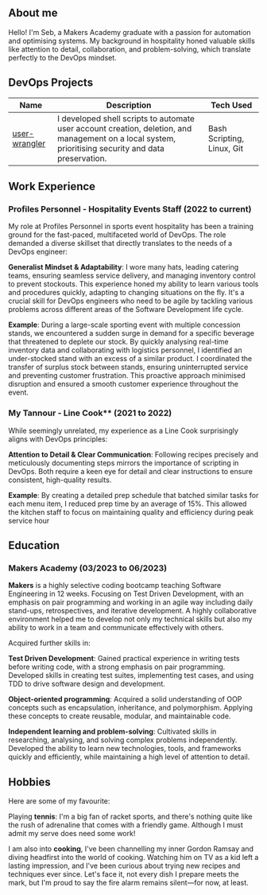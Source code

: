 ## About me

Hello! I'm Seb, a Makers Academy graduate with a passion for automation and optimising systems. My background in hospitality honed valuable skills like attention to detail, collaboration, and problem-solving, which translate perfectly to the DevOps mindset.

## DevOps Projects

| Name | Description | Tech Used |
|---|---|---|
| [user-wrangler](https://github.com/sebwylleman/user-wrangler) | I developed shell scripts to automate user account creation, deletion, and management on a local system, prioritising security and data preservation. | Bash Scripting, Linux, Git |


## Work Experience

### Profiles Personnel - Hospitality Events Staff (2022 to current)

My role at Profiles Personnel in sports event hospitality has been a training ground for the fast-paced, multifaceted world of DevOps.  The role demanded a diverse skillset that directly translates to the needs of a DevOps engineer:

**Generalist Mindset & Adaptability**: I wore many hats, leading catering teams, ensuring seamless service delivery, and managing inventory control to prevent stockouts. This experience honed my ability to learn various tools and procedures quickly, adapting to changing situations on the fly. It's a crucial skill for DevOps engineers who need to be agile by tackling various problems across different areas of the Software Development life cycle. 

**Example**: During a large-scale sporting event with multiple concession stands, we encountered a sudden surge in demand for a specific beverage that threatened to deplete our stock. By quickly analysing real-time inventory data and collaborating with logistics personnel, I identified an under-stocked stand with an excess of a similar product. I coordinated the transfer of surplus stock between stands, ensuring uninterrupted service and preventing customer frustration. This proactive approach minimised disruption and ensured a smooth customer experience throughout the event.

### My Tannour - Line Cook** (2021 to 2022)

While seemingly unrelated, my experience as a Line Cook surprisingly aligns with DevOps principles:

**Attention to Detail & Clear Communication**: Following recipes precisely and meticulously documenting steps mirrors the importance of scripting in DevOps. Both require a keen eye for detail and clear instructions to ensure consistent, high-quality results.
  
**Example**: By creating a detailed prep schedule that batched similar tasks for each menu item, I reduced prep time by an average of 15%. This allowed the kitchen staff to focus on maintaining quality and efficiency during peak service hour

## Education

### Makers Academy (03/2023 to 06/2023)

**Makers** is a highly selective coding bootcamp teaching Software Engineering in 12 weeks. Focusing on Test Driven Development, with an emphasis on pair programming and working in an agile way including daily stand-ups, retrospectives, and iterative development. A highly collaborative environment helped me to develop not only my technical skills but also my ability to work in a team and communicate effectively with others.

Acquired further skills in:

**Test Driven Development**: Gained practical experience in writing tests before writing code, with a strong emphasis on pair programming. Developed skills in creating test suites, implementing test cases, and using TDD to drive software design and development.

**Object-oriented programming**: Acquired a solid understanding of OOP concepts such as encapsulation, inheritance, and polymorphism. Applying these concepts to create reusable, modular, and maintainable code.

**Independent learning and problem-solving**: Cultivated skills in researching, analysing, and solving complex problems independently. Developed the ability to learn new technologies, tools, and frameworks quickly and efficiently, while maintaining a high level of attention to detail.
  
## Hobbies

Here are some of my favourite:

Playing **tennis**: I'm a big fan of racket sports, and there's nothing quite like the rush of adrenaline that comes with a friendly game. Although I must admit my serve does need some work!

I am also into **cooking**, I've been channelling my inner Gordon Ramsay and diving headfirst into the world of cooking. Watching him on TV as a kid left a lasting impression, and I've been curious about trying new recipes and techniques ever since. Let's face it, not every dish I prepare meets the mark, but I'm proud to say the fire alarm remains silent—for now, at least.
